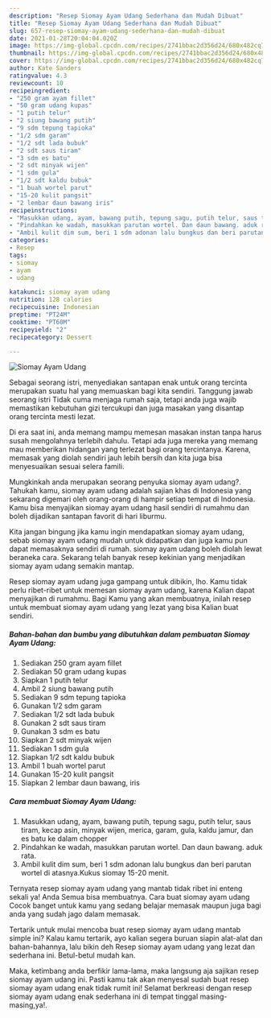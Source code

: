 ```yaml
---
description: "Resep Siomay Ayam Udang Sederhana dan Mudah Dibuat"
title: "Resep Siomay Ayam Udang Sederhana dan Mudah Dibuat"
slug: 657-resep-siomay-ayam-udang-sederhana-dan-mudah-dibuat
date: 2021-01-28T20:04:04.020Z
image: https://img-global.cpcdn.com/recipes/2741bbac2d356d24/680x482cq70/siomay-ayam-udang-foto-resep-utama.jpg
thumbnail: https://img-global.cpcdn.com/recipes/2741bbac2d356d24/680x482cq70/siomay-ayam-udang-foto-resep-utama.jpg
cover: https://img-global.cpcdn.com/recipes/2741bbac2d356d24/680x482cq70/siomay-ayam-udang-foto-resep-utama.jpg
author: Kate Sanders
ratingvalue: 4.3
reviewcount: 10
recipeingredient:
- "250 gram ayam fillet"
- "50 gram udang kupas"
- "1 putih telur"
- "2 siung bawang putih"
- "9 sdm tepung tapioka"
- "1/2 sdm garam"
- "1/2 sdt lada bubuk"
- "2 sdt saus tiram"
- "3 sdm es batu"
- "2 sdt minyak wijen"
- "1 sdm gula"
- "1/2 sdt kaldu bubuk"
- "1 buah wortel parut"
- "15-20 kulit pangsit"
- "2 lembar daun bawang iris"
recipeinstructions:
- "Masukkan udang, ayam, bawang putih, tepung sagu, putih telur, saus tiram, kecap asin, minyak wijen, merica, garam, gula, kaldu jamur, dan es batu ke dalam chopper"
- "Pindahkan ke wadah, masukkan parutan wortel. Dan daun bawang. aduk rata."
- "Ambil kulit dim sum, beri 1 sdm adonan lalu bungkus dan beri parutan wortel di atasnya.Kukus siomay 15-20 menit."
categories:
- Resep
tags:
- siomay
- ayam
- udang

katakunci: siomay ayam udang 
nutrition: 128 calories
recipecuisine: Indonesian
preptime: "PT24M"
cooktime: "PT60M"
recipeyield: "2"
recipecategory: Dessert

---
```



![Siomay Ayam Udang](https://img-global.cpcdn.com/recipes/2741bbac2d356d24/680x482cq70/siomay-ayam-udang-foto-resep-utama.jpg)

Sebagai seorang istri, menyediakan santapan enak untuk orang tercinta merupakan suatu hal yang memuaskan bagi kita sendiri. Tanggung jawab seorang istri Tidak cuma menjaga rumah saja, tetapi anda juga wajib memastikan kebutuhan gizi tercukupi dan juga masakan yang disantap orang tercinta mesti lezat.

Di era  saat ini, anda memang mampu memesan masakan instan tanpa harus susah mengolahnya terlebih dahulu. Tetapi ada juga mereka yang memang mau memberikan hidangan yang terlezat bagi orang tercintanya. Karena, memasak yang diolah sendiri jauh lebih bersih dan kita juga bisa menyesuaikan sesuai selera famili. 



Mungkinkah anda merupakan seorang penyuka siomay ayam udang?. Tahukah kamu, siomay ayam udang adalah sajian khas di Indonesia yang sekarang digemari oleh orang-orang di hampir setiap tempat di Indonesia. Kamu bisa menyajikan siomay ayam udang hasil sendiri di rumahmu dan boleh dijadikan santapan favorit di hari liburmu.

Kita jangan bingung jika kamu ingin mendapatkan siomay ayam udang, sebab siomay ayam udang mudah untuk didapatkan dan juga kamu pun dapat memasaknya sendiri di rumah. siomay ayam udang boleh diolah lewat beraneka cara. Sekarang telah banyak resep kekinian yang menjadikan siomay ayam udang semakin mantap.

Resep siomay ayam udang juga gampang untuk dibikin, lho. Kamu tidak perlu ribet-ribet untuk memesan siomay ayam udang, karena Kalian dapat menyajikan di rumahmu. Bagi Kamu yang akan membuatnya, inilah resep untuk membuat siomay ayam udang yang lezat yang bisa Kalian buat sendiri.

<!--inarticleads1-->

##### Bahan-bahan dan bumbu yang dibutuhkan dalam pembuatan Siomay Ayam Udang:

1. Sediakan 250 gram ayam fillet
1. Sediakan 50 gram udang kupas
1. Siapkan 1 putih telur
1. Ambil 2 siung bawang putih
1. Sediakan 9 sdm tepung tapioka
1. Gunakan 1/2 sdm garam
1. Sediakan 1/2 sdt lada bubuk
1. Gunakan 2 sdt saus tiram
1. Gunakan 3 sdm es batu
1. Siapkan 2 sdt minyak wijen
1. Sediakan 1 sdm gula
1. Siapkan 1/2 sdt kaldu bubuk
1. Ambil 1 buah wortel parut
1. Gunakan 15-20 kulit pangsit
1. Siapkan 2 lembar daun bawang, iris




<!--inarticleads2-->

##### Cara membuat Siomay Ayam Udang:

1. Masukkan udang, ayam, bawang putih, tepung sagu, putih telur, saus tiram, kecap asin, minyak wijen, merica, garam, gula, kaldu jamur, dan es batu ke dalam chopper
1. Pindahkan ke wadah, masukkan parutan wortel. Dan daun bawang. aduk rata.
1. Ambil kulit dim sum, beri 1 sdm adonan lalu bungkus dan beri parutan wortel di atasnya.Kukus siomay 15-20 menit.




Ternyata resep siomay ayam udang yang mantab tidak ribet ini enteng sekali ya! Anda Semua bisa membuatnya. Cara buat siomay ayam udang Cocok banget untuk kamu yang sedang belajar memasak maupun juga bagi anda yang sudah jago dalam memasak.

Tertarik untuk mulai mencoba buat resep siomay ayam udang mantab simple ini? Kalau kamu tertarik, ayo kalian segera buruan siapin alat-alat dan bahan-bahannya, lalu bikin deh Resep siomay ayam udang yang lezat dan sederhana ini. Betul-betul mudah kan. 

Maka, ketimbang anda berfikir lama-lama, maka langsung aja sajikan resep siomay ayam udang ini. Pasti kamu tak akan menyesal sudah buat resep siomay ayam udang enak tidak rumit ini! Selamat berkreasi dengan resep siomay ayam udang enak sederhana ini di tempat tinggal masing-masing,ya!.

